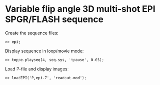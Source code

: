 # Variable flip angle 3D multi-shot EPI SPGR/FLASH sequence

Create the sequence files:
```
>> epi;
```

Display sequence in loop/movie mode:
```
>> toppe.playseq(4, seq.sys, 'tpause', 0.05);
```

Load P-file and display images:
```
>> loadEPI('P,epi.7', 'readout.mod');
```
